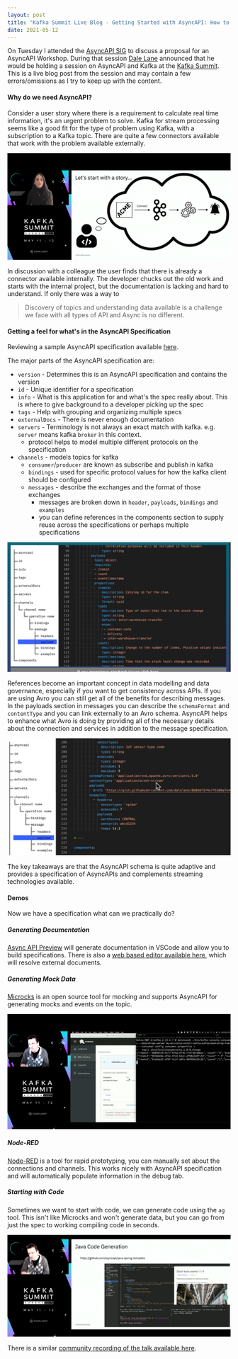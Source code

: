 ```yaml
---
layout: post
title: "Kafka Summit Live Blog - Getting Started with AsyncAPI: How to Describe you Kafka Cluster"
date: 2021-05-12
---
```


On Tuesday I attended the [AsyncAPI SIG](https://github.com/asyncapi/community) to discuss a proposal for an AsyncAPI Workshop. 
During that session [Dale Lane](https://twitter.com/dalelane) announced that he would be holding a session on AsyncAPI and Kafka at the [Kafka Summit](https://kafkasummit.io/).
This is a live blog post from the session and may contain a few errors/omissions as I try to keep up with the content.  

#### Why do we need AsyncAPI?

Consider a user story where there is a requirement to calculate real time information, it's an urgent problem to solve. 
Kafka for stream processing seems like a good fit for the type of problem using Kafka, with a subscription to a Kafka topic. 
There are quite a few connectors available that work with the problem available externally.

![Use Case](/assets/images/blog/kafka/use-case.png)

In discussion with a colleague the user finds that there is already a connector available internally. 
The developer chucks out the old work and starts with the internal project, but the documentation is lacking and hard to understand.
If only there was a way to 

> Discovery of topics and understanding data available is a challenge we face with all types of API and Async is no different.

#### Getting a feel for what's in the AsyncAPI Specification

Reviewing a sample AsyncAPI specification available [here](https://ibm.biz/asyncapi-sample).

The major parts of the AsyncAPI specification are:

* `version` - Determines this is an AsyncAPI specification and contains the version
* `id` -  Unique identifier for a specification
* `info` - What is this application for and what's the spec really about. This is where to give background to a developer picking up the spec
* `tags` - Help with grouping and organizing multiple specs
* `externalDocs` - There is never enough documentation
* `servers` - Terminology is not always an exact match with kafka. e.g. `server` means kafka `broker` in this context.
   * protocol helps to model multiple different protocols on the specification 
* `channels` - models topics for kafka
   * `consumer`/`producer` are known as subscribe and publish in kafka
   * `bindings` - used for specific protocol values for how the kafka client should be configured
   * `messages` - describe the exchanges and the format of those exchanges
      * messages are broken down in `header`, `payloads`, `bindings` and `examples`
      * you can define references in the components section to supply reuse across the specifications or perhaps multiple specifications

![Specification Overview](/assets/images/blog/kafka/spec-overview.png)

References become an important concept in data modelling and data governance, especially if you want to get consistency across APIs. 
If you are using Avro you can still get all of the benefits for describing messages.
In the payloads section in messages you can describe the `schemaFormat` and `contentType` and you can link externally to an Avro schema. 
AsyncAPI helps to enhance what Avro is doing by providing all of the necessary details about the connection and services in addition to the message specification. 

![Message Types](/assets/images/blog/kafka/payloads.png)

The key takeaways are that the AsyncAPI schema is quite adaptive and provides a specification of AsyncAPIs and complements streaming technologies available. 

#### Demos

Now we have a specification what can we practically do?

##### Generating Documentation

[Async API Preview](https://marketplace.visualstudio.com/items?itemName=WaleedAshraf.asyncapi-validator-vscode) will generate documentation in VSCode and allow you to build specifications. 
There is also a [web based editor available here](https://playground.asyncapi.io), which will resolve external documents.

##### Generating Mock Data

[Microcks](https://microcks.io) is an open source tool for mocking and supports AsyncAPI for generating mocks and events on the topic. 

![Microcks](/assets/images/blog/kafka/microcks.png)

##### Node-RED

[Node-RED](https://nodered.org) is a tool for rapid prototyping, you can manually set about the connections and channels. 
This works nicely with AsyncAPI specification and will automatically populate information in the debug tab. 

##### Starting with Code

Sometimes we want to start with code, we can generate code using the `ag` tool. 
This isn't like Microcks and won't generate data, but you can go from just the spec to working compiling code in seconds.

![Code Generation ](/assets/images/blog/kafka/code-generation.png)

There is a similar [community recording of the talk available here](https://community.ibm.com/community/user/integration/blogs/dale-lane1/2021/03/28/kafka-developers-guide-to-asyncapi).
